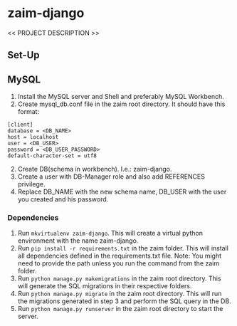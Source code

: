 # zaim-django

<< PROJECT DESCRIPTION >>

## Set-Up

## MySQL

1. Install the MySQL server and Shell and preferably MySQL Workbench.
2. Create mysql_db.conf file in the zaim root directory. It should have this format:
```
[client]
database = <DB_NAME>
host = localhost
user = <DB_USER>
password = <DB_USER_PASSWORD>
default-character-set = utf8
```
2. Create DB(schema in workbench). I.e.: zaim-django.
3. Create a user with DB-Manager role and also add REFERENCES privilege.
4. Replace DB_NAME with the new schema name, DB_USER with the user you created and his password.

### Dependencies

1. Run `mkvirtualenv zaim-django`. This will create a virtual python environment with the name zaim-django.
2. Run `pip install -r requirements.txt` in the zaim folder. This will install all dependencies defined in the requirements.txt file.
Note: You might need to provide the path unless you run the command from the zaim folder.
3. Run `python manage.py makemigrations` in the zaim root directory. This will generate the SQL migrations in their respective folders.
4. Run `python manage.py migrate` in the zaim root directory. This will run the migrations generated in step 3 and perform the SQL query in the DB.
5. Run `python manage.py runserver` in the zaim root directory to start the server.


